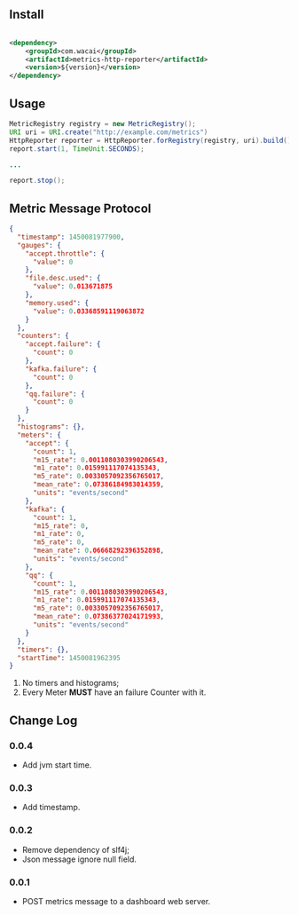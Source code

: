 ## Install

```xml

<dependency>
    <groupId>com.wacai</groupId>
    <artifactId>metrics-http-reporter</artifactId>
    <version>${version}</version>
</dependency>

```


## Usage

```java
MetricRegistry registry = new MetricRegistry(); 
URI uri = URI.create("http://example.com/metrics")
HttpReporter reporter = HttpReporter.forRegistry(registry, uri).build();
report.start(1, TimeUnit.SECONDS);

...

report.stop();
```

## Metric Message Protocol

```json
{
  "timestamp": 1450081977900,
  "gauges": {
    "accept.throttle": {
      "value": 0
    },
    "file.desc.used": {
      "value": 0.013671875
    },
    "memory.used": {
      "value": 0.03368591119063872
    }
  },
  "counters": {
    "accept.failure": {
      "count": 0
    },
    "kafka.failure": {
      "count": 0
    },
    "qq.failure": {
      "count": 0
    }
  },
  "histograms": {},
  "meters": {
    "accept": {
      "count": 1,
      "m15_rate": 0.0011080303990206543,
      "m1_rate": 0.015991117074135343,
      "m5_rate": 0.0033057092356765017,
      "mean_rate": 0.07386184983014359,
      "units": "events/second"
    },
    "kafka": {
      "count": 1,
      "m15_rate": 0,
      "m1_rate": 0,
      "m5_rate": 0,
      "mean_rate": 0.06668292396352898,
      "units": "events/second"
    },
    "qq": {
      "count": 1,
      "m15_rate": 0.0011080303990206543,
      "m1_rate": 0.015991117074135343,
      "m5_rate": 0.0033057092356765017,
      "mean_rate": 0.07386377024171993,
      "units": "events/second"
    }
  },
  "timers": {},
  "startTime": 1450081962395
}
```

1. No timers and histograms;
1. Every Meter **MUST** have an failure Counter with it.

## Change Log

### 0.0.4

* Add jvm start time.

### 0.0.3

* Add timestamp.

### 0.0.2

* Remove dependency of slf4j;
* Json message ignore null field.

### 0.0.1

* POST metrics message to a dashboard web server.